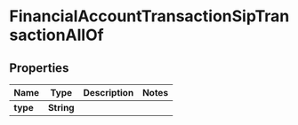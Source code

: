 

# FinancialAccountTransactionSipTransactionAllOf


## Properties

| Name | Type | Description | Notes |
|------------ | ------------- | ------------- | -------------|
|**type** | **String** |  |  |



